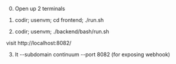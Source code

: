 0. Open up 2 terminals

1. codir; usenvm; cd frontend; ./run.sh

2. codir; usenvm; ./backend/bash/run.sh

visit http://localhost:8082/

3. lt --subdomain continuum --port 8082  (for exposing webhook)